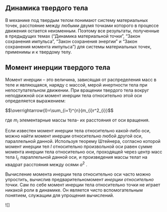 ## __Динамика твердого тела__ ##
В механике под твердым телом понимают систему материальных точек, расстояние между любыми двумя точками которого в процессе движения остается неизменным. Поэтому все результаты, полученные в предыдущих темах (“Динамика материальной точки”, “Закон сохранения импульса”, “Закон сохранения энергии” и “Закон сохранения момента импульса”) для системы материальных точек, применимы и к твердому телу.

## __Момент инерции твердого тела__ ##
Момент инерции – это величина, зависящая от распределения масс в теле и являющаяся, наряду с массой, мерой инертности тела при непоступательном движении. При вращении твердого тела вокруг неподвижной оси момент инерции тела относительно этой оси определяется выражением:

$$\overrightarrow{I}=\sum_{i=1}^{n}\{m_{i}r^2_{i}}$$ 

где $m_i$ элементарные массы тела- их расстояния от оси вращения.

Если известен момент инерции тела относительно какой-либо оси, можно найти момент инерции относительно любой другой оси, параллельной данной. Используя теорему Штейнера, согласно которой момент инерции тел $I$ относительно произвольной оси равен сумме момента инерции тела относительно оси, проходящей через центр масс тела $I_c$ параллельной данной оси, и произведения массы телат на квадрат расстояния между осями $a^2$ .

Вычисление момента инерции тела относительно оси часто можно упростить, вычислив предварительномомент _инерции относительно точки_. Сам по себе момент инерции тела относительно точки не играет никакой роли в динамике. Он является чисто вспомогательным понятием, служащим для упрощения вычислений.

![]

